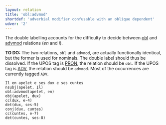 ```yaml
---
layout: relation
title: 'obl:advmod'
shortdef: 'adverbial modifier confusable with an oblique dependent'
udver: '2'
---
```


The double labelling accounts for the difficulty to decide between [obl]() and [advmod]()
relations (_en_ and _i_).

**TO DO:** The two relations, `obl` and `advmod`, are actually functionally identical,
but the former is used for nominals. The double label should thus be dissolved. If the
UPOS tag is [PRON](), the relation should be `obl`. If the UPOS tag is [ADV](), the relation
should be `advmod`. Most of the occurrences are currently tagged `ADV`.

~~~ sdparse
Il en apelet e ses dux e ses cuntes
nsubj(apelet, Il)
obl:advmod(apelet, en)
obj(apelet, dux)
cc(dux, e-4)
det(dux, ses-5)
conj(dux, cuntes)
cc(cuntes, e-7)
det(cuntes, ses-8)
~~~
<!-- Interlanguage links updated Po 6. listopadu 2023, 21:43:16 CET -->
